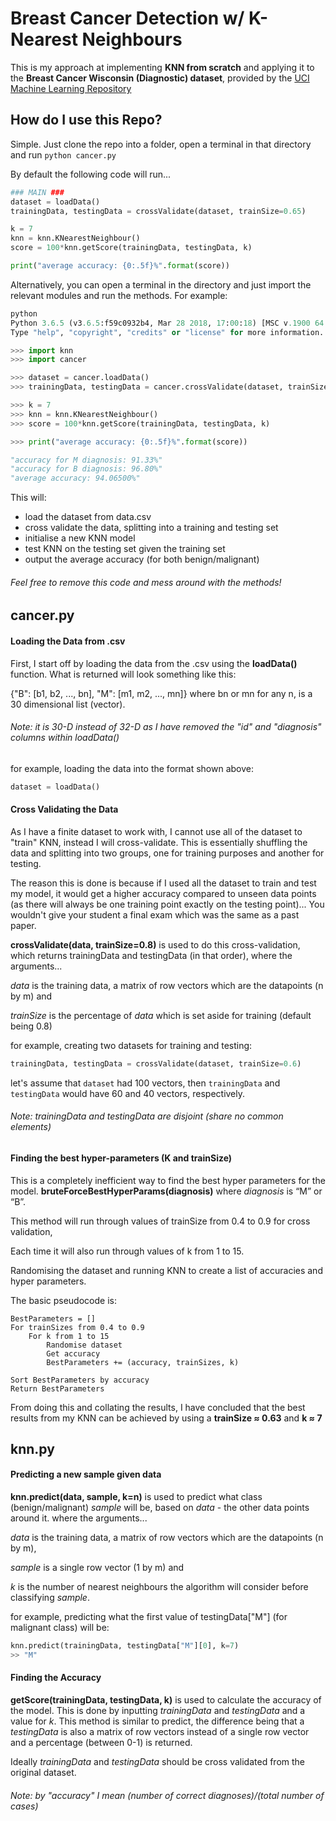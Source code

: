 # Breast Cancer Detection w/ K-Nearest Neighbours

This is my approach at implementing **KNN from scratch** and applying it to the **Breast Cancer Wisconsin (Diagnostic) dataset**, provided by the [UCI Machine Learning Repository](https://archive.ics.uci.edu/ml/datasets/Breast+Cancer+Wisconsin+%28Diagnostic%29)

## How do I use this Repo?
Simple. Just clone the repo into a folder, open a terminal in that directory and run
```python cancer.py```

By default the following code will run...
```python
### MAIN ###
dataset = loadData()
trainingData, testingData = crossValidate(dataset, trainSize=0.65)

k = 7
knn = knn.KNearestNeighbour()
score = 100*knn.getScore(trainingData, testingData, k)

print("average accuracy: {0:.5f}%".format(score))
```

Alternatively, you can open a terminal in the directory and just import the relevant modules and run the methods.
For example:
```python
python
Python 3.6.5 (v3.6.5:f59c0932b4, Mar 28 2018, 17:00:18) [MSC v.1900 64 bit (AMD64)] on win32
Type "help", "copyright", "credits" or "license" for more information.

>>> import knn
>>> import cancer

>>> dataset = cancer.loadData()
>>> trainingData, testingData = cancer.crossValidate(dataset, trainSize=0.65)

>>> k = 7
>>> knn = knn.KNearestNeighbour()
>>> score = 100*knn.getScore(trainingData, testingData, k)

>>> print("average accuracy: {0:.5f}%".format(score))

"accuracy for M diagnosis: 91.33%"
"accuracy for B diagnosis: 96.80%"
"average accuracy: 94.06500%"
```

This will:
* load the dataset from data.csv
* cross validate the data, splitting into a training and testing set
* initialise a new KNN model 
* test KNN on the testing set given the training set
* output the average accuracy (for both benign/malignant)

###### *Feel free to remove this code and mess around with the methods!*

## cancer.py
#### Loading the Data from .csv
First, I start off by loading the data from the .csv using the **loadData()** function. What is returned will look something like this:

{"B": [b1, b2, ..., bn], "M": [m1, m2, ..., mn]} where bn or mn for any n, is a 30 dimensional list (vector).

###### *Note: it is 30-D instead of 32-D as I have removed the "id" and "diagnosis" columns within loadData()*

for example, loading the data into the format shown above: 
```python
dataset = loadData()
```

#### Cross Validating the Data
As I have a finite dataset to work with, I cannot use all of the dataset to "train" KNN, instead I will cross-validate. This is essentially shuffling the data and splitting into two groups, one for training purposes and another for testing.

The reason this is done is because if I used all the dataset to train and test my model, it would get a higher accuracy compared to unseen data points (as there will always be one training point exactly on the testing point)... You wouldn't give your student a final exam which was the same as a past paper.

**crossValidate(data, trainSize=0.8)** is used to do this cross-validation, which returns trainingData and testingData (in that order), where the arguments...

*data* is the training data, a matrix of row vectors which are the datapoints (n by m) and

*trainSize* is the percentage of *data* which is set aside for training (default being 0.8)

for example, creating two datasets for training and testing: 
```python
trainingData, testingData = crossValidate(dataset, trainSize=0.6)
```
let's assume that ```dataset``` had 100 vectors, then ```trainingData``` and ```testingData``` would have 60 and 40 vectors, respectively.
###### *Note: trainingData and testingData are disjoint (share no common elements)*

#### Finding the best hyper-parameters (K and trainSize)
This is a completely inefficient way to find the best hyper parameters for the model. **bruteForceBestHyperParams(diagnosis)** where *diagnosis* is “M” or “B”.

This method will run through values of trainSize from 0.4 to 0.9 for cross validation,

Each time it will also run through values of k from 1 to 15. 

Randomising the dataset and running KNN to create a list of accuracies and hyper parameters.

The basic pseudocode is:
```
BestParameters = []
For trainSizes from 0.4 to 0.9
	For k from 1 to 15
		Randomise dataset
		Get accuracy 
		BestParameters += (accuracy, trainSizes, k)
		
Sort BestParameters by accuracy
Return BestParameters
```

From doing this and collating the results, I have concluded that the best results from my KNN can be achieved by using a 
**trainSize ≈ 0.63** and **k ≈ 7**

## knn.py
#### Predicting a new sample given data
**knn.predict(data, sample, k=n)** is used to predict what class (benign/malignant) *sample* will be, based on *data* - the other data points around it. where the arguments...

*data* is the training data, a matrix of row vectors which are the datapoints (n by m),

*sample* is a single row vector (1 by m) and

*k* is the number of nearest neighbours the algorithm will consider before classifying *sample*.

for example, predicting what the first value of testingData["M"] (for malignant class) will be: 
```python
knn.predict(trainingData, testingData["M"][0], k=7)
>> "M"
```

#### Finding the Accuracy
**getScore(trainingData, testingData, k)** is used to calculate the accuracy of the model. This is done by inputting *trainingData* and *testingData* and a value for *k*. This method is similar to predict, the difference being that a *testingData* is also a matrix of row vectors instead of a single row vector and a percentage (between 0-1) is returned.

Ideally *trainingData* and *testingData* should be cross validated from the original dataset.

###### *Note: by "accuracy" I mean (number of correct diagnoses)/(total number of cases)*
